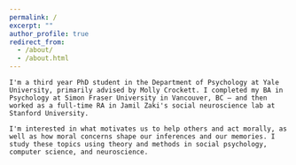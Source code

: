 ```yaml
---
permalink: /
excerpt: ""
author_profile: true
redirect_from: 
  - /about/
  - /about.html
---
```


`I'm a third year PhD student in the Department of Psychology at Yale University, primarily advised by Molly Crockett. I completed my BA in Psychology at Simon Fraser University in Vancouver, BC — and then worked as a full-time RA in Jamil Zaki's social neuroscience lab at Stanford University.` 

`I'm interested in what motivates us to help others and act morally, as well as how moral concerns shape our inferences and our memories. I study these topics using theory and methods in social psychology, computer science, and neuroscience.`
